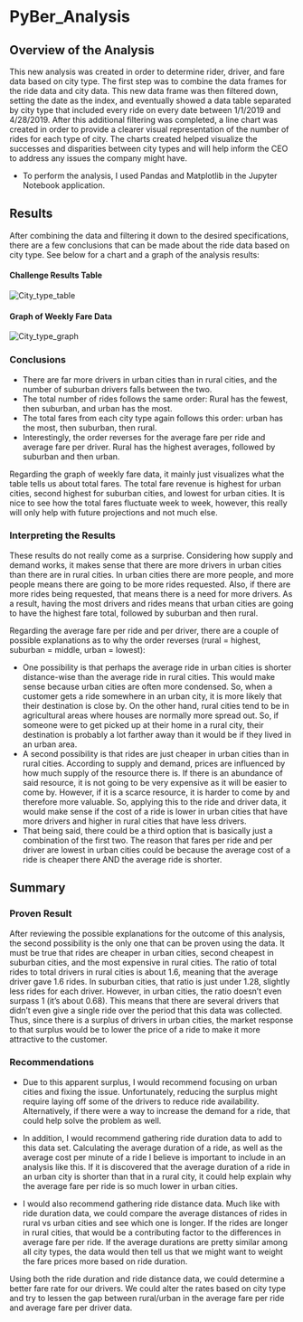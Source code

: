 # PyBer_Analysis
## Overview of the Analysis
This new analysis was created in order to determine rider, driver, and fare data based on city type. The first step was to combine the data frames for the ride data and city data. This new data frame was then filtered down, setting the date as the index, and eventually showed a data table separated by city type that included every ride on every date between 1/1/2019 and 4/28/2019. After this additional filtering was completed, a line chart was created in order to provide a clearer visual representation of the number of rides for each type of city. The charts created helped visualize the successes and disparities between city types and will help inform the CEO to address any issues the company might have.

- To perform the analysis, I used Pandas and Matplotlib in the Jupyter Notebook application.

## Results
After combining the data and filtering it down to the desired specifications, there are a few conclusions that can be made about the ride data based on city type. See below for a chart and a graph of the analysis results:

#### Challenge Results Table

![City_type_table](https://user-images.githubusercontent.com/94764735/151709937-e81cadf7-f137-400e-b8ae-6e677f50b0df.png)

#### Graph of Weekly Fare Data

![City_type_graph](https://user-images.githubusercontent.com/94764735/151709939-c450081f-348c-4141-9adb-828b4459490c.png)

### Conclusions
- There are far more drivers in urban cities than in rural cities, and the number of suburban drivers falls between the two. 
- The total number of rides follows the same order: Rural has the fewest, then suburban, and urban has the most.
- The total fares from each city type again follows this order: urban has the most, then suburban, then rural.
- Interestingly, the order reverses for the average fare per ride and average fare per driver. Rural has the highest averages, followed by suburban and then urban.

Regarding the graph of weekly fare data, it mainly just visualizes what the table tells us about total fares. The total fare revenue is highest for urban cities, second highest for suburban cities, and lowest for urban cities. It is nice to see how the total fares fluctuate week to week, however, this really will only help with future projections and not much else. 

### Interpreting the Results
These results do not really come as a surprise. Considering how supply and demand works, it makes sense that there are more drivers in urban cities than there are in rural cities. In urban cities there are more people, and more people means there are going to be more rides requested. Also, if there are more rides being requested, that means there is a need for more drivers. As a result, having the most drivers and rides means that urban cities are going to have the highest fare total, followed by suburban and then rural. 

Regarding the average fare per ride and per driver, there are a couple of possible explanations as to why the order reverses (rural = highest, suburban = middle, urban = lowest):

 - One possibility is that perhaps the average ride in urban cities is shorter distance-wise than the average ride in rural cities. This would make sense because urban cities are often more condensed. So, when a customer gets a ride somewhere in an urban city, it is more likely that their destination is close by. On the other hand, rural cities tend to be in agricultural areas where houses are normally more spread out. So, if someone were to get picked up at their home in a rural city, their destination is probably a lot farther away than it would be if they lived in an urban area. 
- A second possibility is that rides are just cheaper in urban cities than in rural cities. According to supply and demand, prices are influenced by how much supply of the resource there is. If there is an abundance of said resource, it is not going to be very expensive as it will be easier to come by. However, if it is a scarce resource, it is harder to come by and therefore more valuable. So, applying this to the ride and driver data, it would make sense if the cost of a ride is lower in urban cities that have more drivers and higher in rural cities that have less drivers.
- That being said, there could be a third option that is basically just a combination of the first two. The reason that fares per ride and per driver are lowest in urban cities could be because the average cost of a ride is cheaper there AND the average ride is shorter.

## Summary
### Proven Result
After reviewing the possible explanations for the outcome of this analysis, the second possibility is the only one that can be proven using the data. It must be true that rides are cheaper in urban cities, second cheapest in suburban cities, and the most expensive in rural cities. The ratio of total rides to total drivers in rural cities is about 1.6, meaning that the average driver gave 1.6 rides. In suburban cities, that ratio is just under 1.28, slightly less rides for each driver. However, in urban cities, the ratio doesn’t even surpass 1 (it’s about 0.68). This means that there are several drivers that didn’t even give a single ride over the period that this data was collected. Thus, since there is a surplus of drivers in urban cities, the market response to that surplus would be to lower the price of a ride to make it more attractive to the customer.

### Recommendations
- Due to this apparent surplus, I would recommend focusing on urban cities and fixing the issue. Unfortunately, reducing the surplus might require laying off some of the drivers to reduce ride availability. Alternatively, if there were a way to increase the demand for a ride, that could help solve the problem as well.

- In addition, I would recommend gathering ride duration data to add to this data set. Calculating the average duration of a ride, as well as the average cost per minute of a ride I believe is important to include in an analysis like this. If it is discovered that the average duration of a ride in an urban city is shorter than that in a rural city, it could help explain why the average fare per ride is so much lower in urban cities.

- I would also recommend gathering ride distance data. Much like with ride duration data, we could compare the average distances of rides in rural vs urban cities and see which one is longer. If the rides are longer in rural cities, that would be a contributing factor to the differences in average fare per ride. If the average durations are pretty similar among all city types, the data would then tell us that we might want to weight the fare prices more based on ride duration. 

Using both the ride duration and ride distance data, we could determine a better fare rate for our drivers. We could alter the rates based on city type and try to lessen the gap between rural/urban in the average fare per ride and average fare per driver data.

